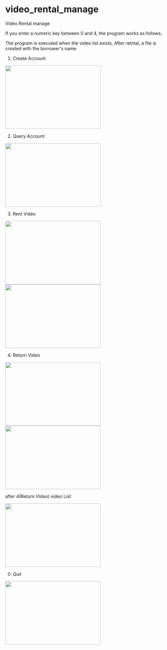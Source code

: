 # video_rental_manage
Video Rental manage

If you enter a numeric key between 0 and 4, the program works as follows.

The program is executed when the video list exists,
After retntal, a file is created with the borrower's name.

1. Create Account

<img src="https://user-images.githubusercontent.com/67528774/132947897-cd8af5b5-ca8a-4313-bbcd-cbe1d560f0c8.png" width="300" height="200"/>

2. Query Account

<img src="https://user-images.githubusercontent.com/67528774/132947910-65215834-d6aa-4c55-bfe9-4776c5a7b6b1.png" width="300" height="200"/>

3. Rent Video

<img src="https://user-images.githubusercontent.com/67528774/132947900-0d030544-e31b-4d87-9fea-6350dc16cfcf.png" width="300" height="200"/>
<img src="https://user-images.githubusercontent.com/67528774/132947902-43eee9f0-2d39-4155-98c4-be65d5cdb9c9.png" width="300" height="200"/>

4. Return Video

<img src="https://user-images.githubusercontent.com/67528774/132947912-68c0b571-9204-407c-bf7b-8f759c4e0cce.png" width="300" height="200"/>
<img src="https://user-images.githubusercontent.com/67528774/132947919-6679e3d9-84ed-4924-b093-941cbe21b6ef.png" width="300" height="200"/>

after 4(Return Video) video List

<img src="https://user-images.githubusercontent.com/67528774/132947923-7f98725a-f429-4dbf-b8bf-689b4162e5e5.png" width="300" height="200"/>

0. Quit

<img src="https://user-images.githubusercontent.com/67528774/132947905-6d5441bd-2727-448a-ab89-04d5758577ad.png" width="300" height="200"/>
